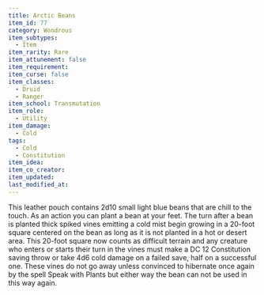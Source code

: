 ```yaml
---
title: Arctic Beans
item_id: 77
category: Wondrous
item_subtypes:
  - Item
item_rarity: Rare
item_attunement: false
item_requirement:
item_curse: false
item_classes:
  - Druid
  - Ranger
item_school: Transmutation
item_role:
  - Utility
item_damage:
  - Cold
tags:
  - Cold
  - Constitution
item_idea:
item_co_creator:
item_updated:
last_modified_at:
---
```


This leather pouch contains 2d10 small light blue beans that are chill to the touch. As an action you can plant a bean at your feet. The turn after a bean is planted thick spiked vines emitting a cold mist begin growing in a 20-foot square centered on the bean as long as it is not planted in a hot or desert area. This 20-foot square now counts as difficult terrain and any creature who enters or starts their turn in the vines must make a DC 12 Constitution saving throw or take 4d6 cold damage on a failed save, half on a successful one. These vines do not go away unless convinced to hibernate once again by the spell <magic-spell>Speak with Plants</magic-spell> but either way the bean can not be used in this way again.
